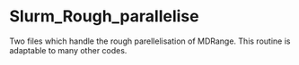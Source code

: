# Slurm_Rough_parallelise
Two files which handle the rough parellelisation of MDRange. This routine is adaptable to many other codes.
